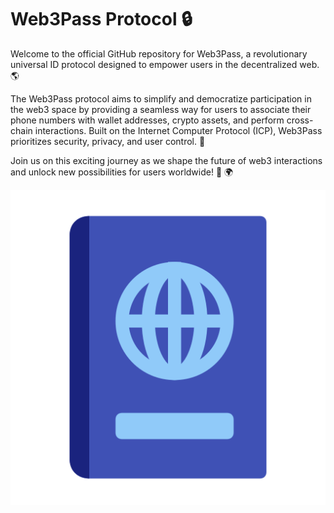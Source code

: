 # Web3Pass Protocol :lock:

Welcome to the official GitHub repository for Web3Pass, a revolutionary universal ID protocol designed to empower users in the decentralized web. :earth_americas:

The Web3Pass protocol aims to simplify and democratize participation in the web3 space by providing a seamless way for users to associate their phone numbers with wallet addresses, crypto assets, and perform cross-chain interactions. Built on the Internet Computer Protocol (ICP), Web3Pass prioritizes security, privacy, and user control. :key:

Join us on this exciting journey as we shape the future of web3 interactions and unlock new possibilities for users worldwide! :rocket: :earth_africa:


![Web3Pass Logo](download.png)
